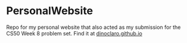 # PersonalWebsite
Repo for my personal website that also acted as my submission for the CS50 Week 8 problem set. Find it at [dinoclaro.github.io](https://dinoclaro.github.io)
